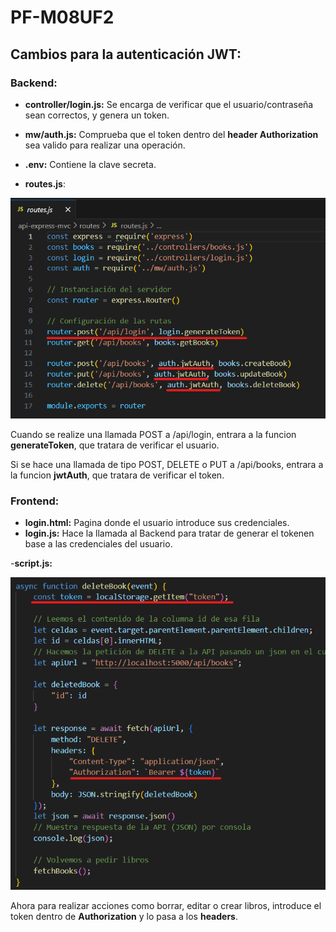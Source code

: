 # PF-M08UF2

## Cambios para la autenticación JWT:
### Backend:
- **controller/login.js:** Se encarga de verificar que el usuario/contraseña sean correctos, y genera un token.
- **mw/auth.js:** Comprueba que el token dentro del **header Authorization** sea valido para realizar una operación.
- **.env:** Contiene la clave secreta.

- **routes.js**:
  
![Cambios routes](images/routes.png)

Cuando se realize una llamada POST a /api/login, entrara a la funcion **generateToken**, que tratara de verificar el usuario.

Si se hace una llamada de tipo POST, DELETE o PUT a /api/books, entrara a la funcion **jwtAuth**, que tratara de verificar el token.

### Frontend:
- **login.html:** Pagina donde el usuario introduce sus credenciales.
- **login.js:** Hace la llamada al Backend para tratar de generar el tokenen base a las credenciales del usuario.

-**script.js:**

![Cambios script](images/authorization.png)

Ahora para realizar acciones como borrar, editar o crear libros, introduce el token dentro de **Authorization** y lo pasa a los **headers**.
